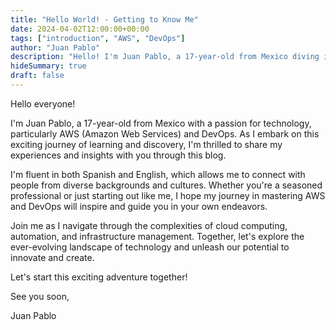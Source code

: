 ```yaml
---
title: "Hello World! - Getting to Know Me"
date: 2024-04-02T12:00:00+00:00
tags: ["introduction", "AWS", "DevOps"]
author: "Juan Pablo"
description: "Hello! I'm Juan Pablo, a 17-year-old from Mexico diving into the world of AWS and DevOps."
hideSummary: true
draft: false
---
```


Hello everyone!

I'm Juan Pablo, a 17-year-old from Mexico with a passion for technology, particularly AWS (Amazon Web Services) and DevOps. As I embark on this exciting journey of learning and discovery, I'm thrilled to share my experiences and insights with you through this blog.

I'm fluent in both Spanish and English, which allows me to connect with people from diverse backgrounds and cultures. Whether you're a seasoned professional or just starting out like me, I hope my journey in mastering AWS and DevOps will inspire and guide you in your own endeavors.

Join me as I navigate through the complexities of cloud computing, automation, and infrastructure management. Together, let's explore the ever-evolving landscape of technology and unleash our potential to innovate and create.

Let's start this exciting adventure together!

See you soon,

Juan Pablo
